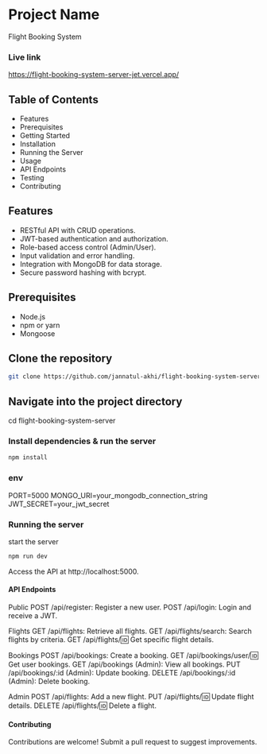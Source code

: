 # Project Name
Flight Booking System

### Live link
https://flight-booking-system-server-jet.vercel.app/

## Table of Contents

- Features
- Prerequisites
- Getting Started
- Installation
- Running the Server
- Usage
- API Endpoints
- Testing
- Contributing

## Features

- RESTful API with CRUD operations.
- JWT-based authentication and authorization.
- Role-based access control (Admin/User).
- Input validation and error handling.
- Integration with MongoDB for data storage.
- Secure password hashing with bcrypt.

## Prerequisites

- Node.js
- npm or yarn
- Mongoose

## Clone the repository

```bash
git clone https://github.com/jannatul-akhi/flight-booking-system-server.git

```

## Navigate into the project directory
cd flight-booking-system-server

### Install dependencies & run the server

```bash
npm install
```

### env

PORT=5000
MONGO_URI=your_mongodb_connection_string
JWT_SECRET=your_jwt_secret

### Running the server

start the server

```bash
npm run dev
```

Access the API at http://localhost:5000.

#### API Endpoints

Public
POST /api/register: Register a new user.
POST /api/login: Login and receive a JWT.

Flights
GET /api/flights: Retrieve all flights.
GET /api/flights/search: Search flights by criteria.
GET /api/flights/:id: Get specific flight details.

Bookings
POST /api/bookings: Create a booking.
GET /api/bookings/user/:id: Get user bookings.
GET /api/bookings (Admin): View all bookings.
PUT /api/bookings/:id (Admin): Update booking.
DELETE /api/bookings/:id (Admin): Delete booking.

Admin
POST /api/flights: Add a new flight.
PUT /api/flights/:id: Update flight details.
DELETE /api/flights/:id: Delete a flight.

#### Contributing

Contributions are welcome! Submit a pull request to suggest improvements.
